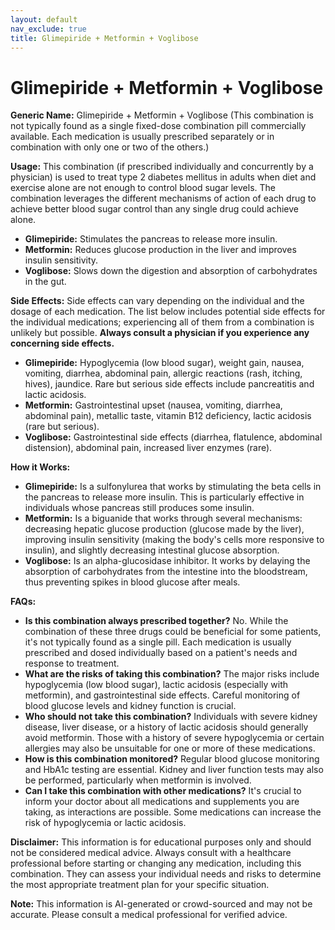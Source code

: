 ```yaml
---
layout: default
nav_exclude: true
title: Glimepiride + Metformin + Voglibose
---
```


# Glimepiride + Metformin + Voglibose

**Generic Name:** Glimepiride + Metformin + Voglibose (This combination is not typically found as a single fixed-dose combination pill commercially available.  Each medication is usually prescribed separately or in combination with only one or two of the others.)


**Usage:**  This combination (if prescribed individually and concurrently by a physician) is used to treat type 2 diabetes mellitus in adults when diet and exercise alone are not enough to control blood sugar levels.  The combination leverages the different mechanisms of action of each drug to achieve better blood sugar control than any single drug could achieve alone.

* **Glimepiride:** Stimulates the pancreas to release more insulin.
* **Metformin:** Reduces glucose production in the liver and improves insulin sensitivity.
* **Voglibose:** Slows down the digestion and absorption of carbohydrates in the gut.


**Side Effects:** Side effects can vary depending on the individual and the dosage of each medication.  The list below includes potential side effects for the individual medications; experiencing all of them from a combination is unlikely but possible.  **Always consult a physician if you experience any concerning side effects.**

* **Glimepiride:** Hypoglycemia (low blood sugar), weight gain, nausea, vomiting, diarrhea, abdominal pain, allergic reactions (rash, itching, hives), jaundice.  Rare but serious side effects include pancreatitis and lactic acidosis.
* **Metformin:** Gastrointestinal upset (nausea, vomiting, diarrhea, abdominal pain), metallic taste, vitamin B12 deficiency, lactic acidosis (rare but serious).
* **Voglibose:** Gastrointestinal side effects (diarrhea, flatulence, abdominal distension), abdominal pain, increased liver enzymes (rare).


**How it Works:**

* **Glimepiride:**  Is a sulfonylurea that works by stimulating the beta cells in the pancreas to release more insulin.  This is particularly effective in individuals whose pancreas still produces some insulin.
* **Metformin:** Is a biguanide that works through several mechanisms: decreasing hepatic glucose production (glucose made by the liver), improving insulin sensitivity (making the body's cells more responsive to insulin), and slightly decreasing intestinal glucose absorption.
* **Voglibose:** Is an alpha-glucosidase inhibitor. It works by delaying the absorption of carbohydrates from the intestine into the bloodstream, thus preventing spikes in blood glucose after meals.


**FAQs:**

* **Is this combination always prescribed together?** No. While the combination of these three drugs could be beneficial for some patients, it's not typically found as a single pill. Each medication is usually prescribed and dosed individually based on a patient's needs and response to treatment.
* **What are the risks of taking this combination?** The major risks include hypoglycemia (low blood sugar), lactic acidosis (especially with metformin), and gastrointestinal side effects.  Careful monitoring of blood glucose levels and kidney function is crucial.
* **Who should not take this combination?** Individuals with severe kidney disease, liver disease, or a history of lactic acidosis should generally avoid metformin. Those with a history of severe hypoglycemia or certain allergies may also be unsuitable for one or more of these medications.
* **How is this combination monitored?** Regular blood glucose monitoring and HbA1c testing are essential.  Kidney and liver function tests may also be performed, particularly when metformin is involved.
* **Can I take this combination with other medications?**  It's crucial to inform your doctor about all medications and supplements you are taking, as interactions are possible.  Some medications can increase the risk of hypoglycemia or lactic acidosis.


**Disclaimer:** This information is for educational purposes only and should not be considered medical advice.  Always consult with a healthcare professional before starting or changing any medication, including this combination.  They can assess your individual needs and risks to determine the most appropriate treatment plan for your specific situation.


**Note:** This information is AI-generated or crowd-sourced and may not be accurate. Please consult a medical professional for verified advice.